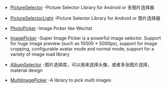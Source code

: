 - [PictureSelector](https://github.com/LuckSiege/PictureSelector) -Picture Selector Library for Android or 多图片选择器

- [PictureSelectorLight](https://github.com/LuckSiege/PictureSelectorLight) -Picture Selector Library for Android or 图片选择器

- [PhotoPicker](https://github.com/donglua/PhotoPicker) -Image Picker like Wechat

- [ImagePicker](https://github.com/martin90s/ImagePicker) -Super Image Picker is a powerful image selector. Support for huge image preview (such as 10000 * 5000px), support for image cropping, configurable avatar mode and normal mode, support for a variety of image load library

- [AlbumSelector](https://github.com/lijunguan/AlbumSelector) -图片选择库，可以用来选择头像，或者多张图片选择， material design

- [MultiImagePicker](https://github.com/yazeed44/MultiImagePicker) -A library to pick multi images
